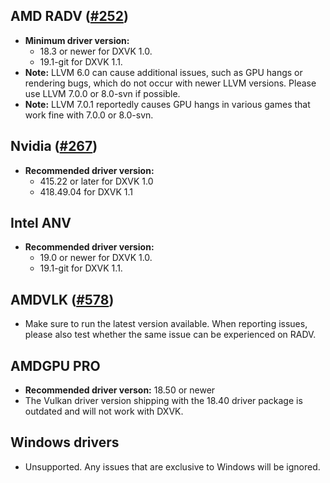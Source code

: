 ## AMD RADV ([#252](https://github.com/doitsujin/dxvk/issues/252))
- **Minimum driver version:**
  - 18.3 or newer for DXVK 1.0.
  - 19.1-git for DXVK 1.1.
- **Note:** LLVM 6.0 can cause additional issues, such as GPU hangs or rendering bugs, which do not occur with newer LLVM versions. Please use LLVM 7.0.0 or 8.0-svn if possible.
- **Note:** LLVM 7.0.1 reportedly causes GPU hangs in various games that work fine with 7.0.0 or 8.0-svn.

## Nvidia ([#267](https://github.com/doitsujin/dxvk/issues/267))
- **Recommended driver version:**
  - 415.22 or later for DXVK 1.0
  - 418.49.04 for DXVK 1.1

## Intel ANV
- **Recommended driver version:**
  - 19.0 or newer for DXVK 1.0.
  - 19.1-git for DXVK 1.1.

## AMDVLK ([#578](https://github.com/doitsujin/dxvk/issues/578))
- Make sure to run the latest version available. When reporting issues, please also test whether the same issue can be experienced on RADV.

## AMDGPU PRO
- **Recommended driver verson:** 18.50 or newer
- The Vulkan driver version shipping with the 18.40 driver package is outdated and will not work with DXVK.

## Windows drivers
- Unsupported. Any issues that are exclusive to Windows will be ignored.